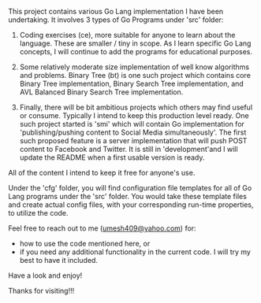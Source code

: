 This project contains various Go Lang implementation I have been undertaking. It involves 3 types of Go Programs under 'src' folder:

1) Coding exercises (ce), more suitable for anyone to learn about the language. These are smaller / tiny in scope. As I learn specific Go Lang concepts, I will continue to add the programs for educational purposes.

2) Some relatively moderate size implementation of well know algorithms and problems. Binary Tree (bt) is one such project which contains core Binary Tree implementation, Binary Search Tree implementation, and AVL Balanced Binary Search Tree implementation.

3) Finally, there will be bit ambitious projects which others may find useful or consume. Typically I intend to keep this production level ready. One such project started is 'smi' which will contain Go implementation for 'publishing/pushing content to Social Media simultaneously'. The first such proposed feature is a server implementation that will push POST content to Facebook and Twitter. It is still in 'development'and I will update the README when a first usable version is ready.

All of the content I intend to keep it free for anyone's use.

Under the 'cfg' folder, you will find configuration file templates for all of Go Lang programs under the 'src' folder. You would take these template files and create actual config files, with your corresponding run-time properties, to utilize the code.


Feel free to reach out to me (umesh409@yahoo.com) for:

- how to use the code mentioned here, or
- if you need any additional functionality in the current code. I will try my best to have it included.

Have a look and enjoy! 

Thanks for visiting!!!
